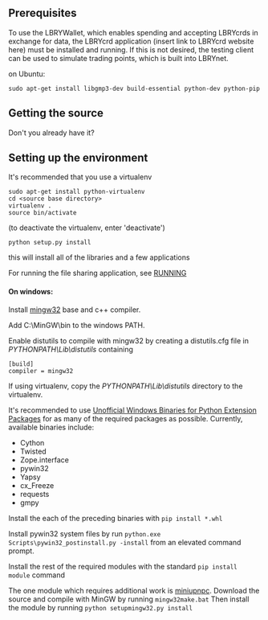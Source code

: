Prerequisites
-------------

To use the LBRYWallet, which enables spending and accepting LBRYcrds in exchange for data, the
LBRYcrd application (insert link to LBRYcrd website here) must be installed and running. If
this is not desired, the testing client can be used to simulate trading points, which is
built into LBRYnet.

on Ubuntu:

```
sudo apt-get install libgmp3-dev build-essential python-dev python-pip
```

Getting the source
------------------

Don't you already have it?

Setting up the environment
--------------------------

It's recommended that you use a virtualenv

```
sudo apt-get install python-virtualenv
cd <source base directory>
virtualenv .
source bin/activate
```

(to deactivate the virtualenv, enter 'deactivate')

```
python setup.py install
```

this will install all of the libraries and a few applications

For running the file sharing application, see [RUNNING](RUNNING.md)

#### On windows:

Install [mingw32](http://www.mingw.org/) base and c++ compiler.

Add C:\MinGW\bin to the windows PATH.

Enable distutils to compile with mingw32 by creating a distutils.cfg file in *PYTHONPATH\Lib\distutils* containing
```
[build]
compiler = mingw32
```

If using virtualenv, copy the *PYTHONPATH\Lib\distutils* directory to the virtualenv.

It's recommended to use [Unofficial Windows Binaries for Python Extension Packages](http://www.lfd.uci.edu/~gohlke/pythonlibs/) for as many of the required packages as possible.
Currently, available binaries include:
- Cython
- Twisted
- Zope.interface
- pywin32
- Yapsy
- cx_Freeze
- requests
- gmpy

Install the each of the preceding binaries with `pip install *.whl`

Install pywin32 system files by run `python.exe Scripts\pywin32_postinstall.py -install` from an elevated command prompt.

Install the rest of the required modules with the standard `pip install module` command

The one module which requires additional work is [miniupnpc](https://pypi.python.org/pypi/miniupnpc/1.9).
Download the source and compile with MinGW by running `mingw32make.bat`
Then install the module by running `python setupmingw32.py install`
